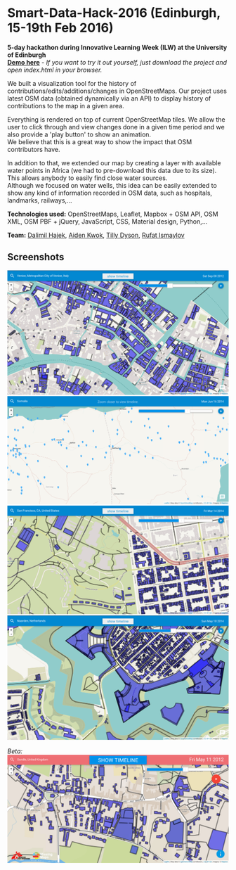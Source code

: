 # Smart-Data-Hack-2016 (Edinburgh, 15-19th Feb 2016)

**5-day hackathon during Innovative Learning Week (ILW) at the University of Edinburgh**  
**[Demo here](https://www.youtube.com/watch?v=WzWmvNUBAPs)** - *If you want to try it out yourself, just download the project and open index.html in your browser.*

We built a visualization tool for the history of contributions/edits/additions/changes in OpenStreetMaps. Our project uses latest OSM data (obtained dynamically via an API) to display history of contributions to the map in a given area.  

Everything is rendered on top of current OpenStreetMap tiles. We allow the user to click through and view changes done in a given time period and we also provide a 'play button' to show an animation.  
We believe that this is a great way to show the impact that OSM contributors have.

In addition to that, we extended our map by creating a layer with available water points in Africa (we had to pre-download this data due to its size). This allows anybody to easily find close water sources.  
Although we focused on water wells, this idea can be easily extended to show any kind of information recorded in OSM data, such as hospitals, landmarks, railways,...

**Technologies used:** OpenStreetMaps, Leaflet, Mapbox + OSM API, OSM XML, OSM PBF + jQuery, JavaScript, CSS, Material design, Python,...

**Team:** [Dalimil Hajek](https://github.com/dalimil), [Aiden Kwok](https://github.com/Aidenkwok), [Tilly Dyson](https://github.com/tillydyson), [Rufat Ismaylov](https://github.com/rufat24)


## Screenshots
![Smart Data Hack 01](https://github.com/Dalimil/Smart-Data-Hack-2016/blob/master/screenshots/Screenshot_1.png)
![Smart Data Hack 02](https://github.com/Dalimil/Smart-Data-Hack-2016/blob/master/screenshots/Screenshot_2.png)
![Smart Data Hack 03](https://github.com/Dalimil/Smart-Data-Hack-2016/blob/master/screenshots/Screenshot_3.png)
![Smart Data Hack 04](https://github.com/Dalimil/Smart-Data-Hack-2016/blob/master/screenshots/Screenshot_4.png)



*Beta:*
![Smart Data Hack 06](https://github.com/Dalimil/Smart-Data-Hack-2016/blob/master/screenshots/Screenshot_beta2.png)